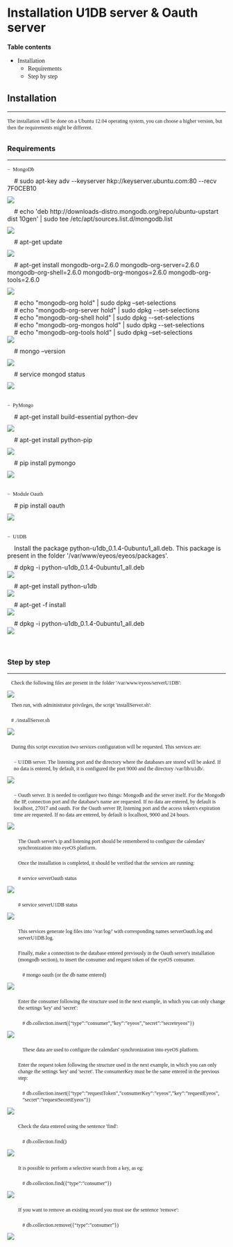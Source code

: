 <h1>Installation U1DB server & Oauth server</h1>

<b>Table contents</b>

<ul>
    <li><a href='#Instalacion' style='font-family:verdana;font-size:14px;text-decoration:none'>Installation</a>
        <ul>
            <li><a href='#Requisitos' style='font-family:verdana;font-size:14px;text-decoration:none'>Requirements</a></li>
            <li><a href='#Pasos' style='font-family:verdana;font-size:14px;text-decoration:none'>Step by step</a></li>
        </ul>
    </li>
</ul>

<h2><a name=Instalacion>Installation</a></h2>
<hr>
<p style="margin-bottom:30px;font-family:verdana;font-size:12px;">
    The installation will be done on a Ubuntu 12.04 operating system, you can choose a higher version, but then the requirements might be different.
</p>

<h3><a name=Requisitos>Requirements</a></h3>
<hr>
<p style="margin-bottom:10px;font-family:verdana;font-size:12px;">
&minus;&nbsp;&nbsp;MongoDb
    <div style="margin-bottom:10px">
        &nbsp;&nbsp;&nbsp;&nbsp;# sudo apt-key adv --keyserver hkp://keyserver.ubuntu.com:80 --recv 7F0CEB10
    </div>
    <div style='margin:0 auto'>
        <img src="../img/Step1_ImportKey.jpg"/>
    </div>
    <div style="margin-top:10px;margin-bottom:10px">
        &nbsp;&nbsp;&nbsp;&nbsp;# echo 'deb http://downloads-distro.mongodb.org/repo/ubuntu-upstart dist 10gen' | sudo tee /etc/apt/sources.list.d/mongodb.list
    </div>
    <div style='margin:0 auto'>
        <img src="../img/Step2_CrearListFile.jpg"/>
    </div>
    <div style="margin-top:10px;margin-bottom:10px">
        &nbsp;&nbsp;&nbsp;&nbsp;# apt-get update
    </div>
    <div style='margin:0 auto'>
        <img src="../img/Step3_ReloadPkgDatabase.jpg"/>
    </div>
    <div style="margin-top:10px;margin-bottom:10px">
        &nbsp;&nbsp;&nbsp;&nbsp;# apt-get install mongodb-org=2.6.0 mongodb-org-server=2.6.0 mongodb-org-shell=2.6.0 mongodb-org-mongos=2.6.0 mongodb-org-tools=2.6.0
    </div>
    <div style='margin:0 auto'>
        <img src="../img/Step4_InstalarPkgMongo.jpg"/>
    </div>
    <div style="margin-top:10px">
        &nbsp;&nbsp;&nbsp;&nbsp;# echo "mongodb-org hold" | sudo dpkg –set-selections<br>
        &nbsp;&nbsp;&nbsp;&nbsp;# echo "mongodb-org-server hold" | sudo dpkg --set-selections<br>
        &nbsp;&nbsp;&nbsp;&nbsp;# echo "mongodb-org-shell hold" | sudo dpkg --set-selections<br>
        &nbsp;&nbsp;&nbsp;&nbsp;# echo "mongodb-org-mongos hold" | sudo dpkg --set-selections<br>
        &nbsp;&nbsp;&nbsp;&nbsp;# echo "mongodb-org-tools hold" | sudo dpkg –set-selections<br>
    </div>
    <div style='margin:0 auto'>
        <img src="../img/Step5_Fijarversion.jpg" />
    </div>
    <div style="margin-top:10px;margin-bottom:10px">
        &nbsp;&nbsp;&nbsp;&nbsp;# mongo –version
    </div> 
    <div style="margin:0 auto">
        <img src="../img/Step6_Version.jpg" />
    </div>
    <div style="margin-top:10px;margin-bottom:10px">
        &nbsp;&nbsp;&nbsp;&nbsp;# service mongod status
    </div> 
    <div style="margin:0 auto">
        <img src="../img/Step7_VerifyStatusService.jpg" />
    </div>
</p>
<p style="margin-top:30px;margin-bottom:10px;font-family:verdana;font-size:12px;">
&minus;&nbsp;&nbsp;PyMongo
    <div style="margin-top:10px;margin-bottom:10px">
        &nbsp;&nbsp;&nbsp;&nbsp;# apt-get install build-essential python-dev
    </div> 
    <div style="margin:0 auto">
        <img src="../img/Step1_InstallPymongo.jpg" />
    </div>
    <div style="margin-top:10px;margin-bottom:10px">
        &nbsp;&nbsp;&nbsp;&nbsp;# apt-get install python-pip
    </div> 
    <div style="margin:0 auto">
        <img src="../img/Step2_InstallPymongo_2.jpg" />
    </div>
    <div style="margin-top:10px;margin-bottom:10px">
        &nbsp;&nbsp;&nbsp;&nbsp;# pip install pymongo
    </div> 
    <div style="margin:0 auto">
        <img src="../img/Step3_InstallPymongo.jpg" />
    </div>
</p>
<p style="margin-top:30px;margin-bottom:10px;font-family:verdana;font-size:12px;">
&minus;&nbsp;&nbsp;Module Oauth
    <div style="margin-top:10px;margin-bottom:10px">
        &nbsp;&nbsp;&nbsp;&nbsp;# pip install oauth
    </div> 
    <div style="margin:0 auto">
        <img src="../img/Step1_OauthPython.jpg" />
    </div>
</p>
<p style="margin-top:30px;margin-bottom:10px;font-family:verdana;font-size:12px;">
&minus;&nbsp;&nbsp;U1DB
    <div style="margin-top:10px;margin-bottom:10px">
        &nbsp;&nbsp;&nbsp;&nbsp;Install the package python-u1db_0.1.4-0ubuntu1_all.deb. This package is present in the folder '/var/www/eyeos/eyeos/packages'.
    </div>
    <div style="margin-top:10px;margin-bottom:0px">
        &nbsp;&nbsp;&nbsp;&nbsp;# dpkg -i python-u1db_0.1.4-0ubuntu1_all.deb
    </div>  
    <div style="margin:0 auto">
        <img src="../img/Step1_u1dbPython.jpg" />
    </div>
    <div style="margin-top:10px;margin-bottom:0px">
        &nbsp;&nbsp;&nbsp;&nbsp;# apt-get install python-u1db
    </div>  
    <div style="margin:0 auto">
        <img src="../img/Step2_u1dbPython.jpg" />
    </div>
    <div style="margin-top:10px;margin-bottom:0px">
        &nbsp;&nbsp;&nbsp;&nbsp;# apt-get -f install
    </div>  
    <div style="margin:0 auto">
        <img src="../img/Step3_u1dbPython.jpg" />
    </div>
    <div style="margin-top:10px;margin-bottom:0px">
        &nbsp;&nbsp;&nbsp;&nbsp;# dpkg -i python-u1db_0.1.4-0ubuntu1_all.deb
    </div>  
    <div style="margin:0 auto">
        <img src="../img/Step4_u1dbPython.jpg" />
    </div>
</p>
<br>
<h3><a name=Pasos>Step by step</a></h3>
<hr>
<div style="margin-bottom:10px;font-family:verdana;font-size:12px;">
    <div style="margin-top:10px;margin-bottom:10px">
        &nbsp;&nbsp;&nbsp;Check the following files are present in the folder '/var/www/eyeos/serverU1DB':
    </div>
    <div style="margin:0 auto">
        <img src="../img/ListaService.jpg" />
    </div>
    <div style="margin-top:10px;margin-bottom:0px">
        &nbsp;&nbsp;&nbsp;Then run, with administrator privileges, the script 'installServer.sh':
    </div>
    <div style="margin-top:20px;margin-bottom:10px">
        &nbsp;&nbsp;&nbsp;# ./installServer.sh
    </div>
    <div style="margin:0 auto">
        <img src="../img/Step1_InstallServers.jpg" />
    </div>
    <div style="margin-top:20px;margin-bottom:10px">
        &nbsp;&nbsp;&nbsp;During this script execution two services configuration will be requested. This services are:
    </div>
    <div style="margin-top:20px;margin-bottom:10px;margin-left:15px">
        &minus;&nbsp;U1DB server. The listening port and the directory where the databases are stored will be asked. If no data is entered, by default, it is configured the port 9000 and the directory /var/lib/u1db/.
    </div>
    <div style="margin:0 auto">
        <img src="../img/Step2_InstallServers.jpg" />
    </div>
    <div style="margin-top:20px;margin-bottom:10px;margin-left:15px">
        &minus;&nbsp;Oauth server.  It is needed to configure two things: Mongodb and the server itself.
For the Mongodb the IP, connection port and the database's name are requested. If no data are entered, by default is localhost, 27017 and oauth.  For the Oauth server IP, listening port and  the access token's expiration time are requested. If no data are entered, by default is localhost, 9000 and 24 hours. 
    </div>
    <div style="margin:0 auto">
        <img src="../img/Step3_InstallServers.jpg" />
    </div>
    <div style="margin-top:20px;margin-bottom:10px;margin-left:25px">
        The Oauth server's ip and listening port should be remembered to configure the calendars' synchronization into eyeOS platform.
    </div>
    <div style="margin-top:20px;margin-bottom:10px;margin-left:25px">
        Once the installation is completed, it should be verified that the services are running:
    </div>
    <div style="margin-top:20px;margin-bottom:10px;margin-left:25px">
        # service serverOauth status
    </div>
    <div style="margin:0 auto">
        <img src="../img/Step4_InstallServers.jpg" />
    </div>
    <div style="margin-top:20px;margin-bottom:10px;margin-left:25px">
        # service serverU1DB status
    </div>
    <div style="margin:0 auto">
        <img src="../img/Step5_InstallServers.jpg" />
    </div>
    <div style="margin-top:20px;margin-bottom:10px;margin-left:25px">
        This services generate log files into '/var/log/' with corresponding names serverOauth.log and serverU1DB.log.
    </div>
    <div style="margin-top:20px;margin-bottom:10px;margin-left:25px">
        Finally, make a connection to the database entered previously in the Oauth server's installation (mongodb section), to insert the consumer and request token of the eyeOS consumer.
    </div>
    <div style="margin-top:20px;margin-bottom:10px;margin-left:35px">
        # mongo oauth (or the db name entered)
    </div>
    <div style="margin:0 auto">
        <img src="../img/Step1_ConfMongo.jpg" />
    </div>
    <div style="margin-top:20px;margin-bottom:10px;margin-left:25px">
        Enter the consumer following the structure used in the next example, in which you can only change the settings 'key' and 'secret':
    </div>
    <div style="margin-top:20px;margin-bottom:10px;margin-left:35px">
        # db.collection.insert({“type”:”consumer”,”key”:”eyeos”,”secret”:”secreteyeos”})
    </div>
    <div style="margin:0 auto">
        <img src="../img/Step2_ConfMongo.jpg" />
    </div>
    <div style="margin-top:20px;margin-bottom:10px;margin-left:35px">
        These data are used to configure the calendars' synchronization into eyeOS platform.
    </div>
    <div style="margin-top:20px;margin-bottom:10px;margin-left:25px">
        Enter the request token following the structure used in the next example, in which you can only change the settings 'key' and 'secret'. The consumerKey must be the same entered in the previous step:
    </div>
    <div style="margin-top:20px;margin-bottom:10px;margin-left:35px">
        # db.collection.insert({“type”:”requestToken”,”consumerKey”:”eyeos”,”key”:”requestEyeos”, ”secret”:”requestSecretEyeos”})
    </div>
    <div style="margin:0 auto">
        <img src="../img/Step3_ConfMongo.jpg" />
    </div>
    <div style="margin-top:20px;margin-bottom:10px;margin-left:25px">
        Check the data entered using the sentence 'find':
    </div>
    <div style="margin-top:20px;margin-bottom:10px;margin-left:35px">
        # db.collection.find()
    </div>
    <div style="margin:0 auto">
        <img src="../img/Step5_ConfMongo.jpg" />
    </div>
    <div style="margin-top:20px;margin-bottom:10px;margin-left:25px">
        It is possible to perform a selective search from a key, as eg:
    </div>
    <div style="margin-top:20px;margin-bottom:10px;margin-left:35px">
        # db.collection.find({“type”:”consumer”})
    </div>
    <div style="margin:0 auto">
        <img src="../img/Step6_ConfMongo.jpg" />
    </div>
    <div style="margin-top:20px;margin-bottom:10px;margin-left:25px">
        If you want to remove an existing record you must use the sentence 'remove':
    </div>
    <div style="margin-top:20px;margin-bottom:10px;margin-left:35px">
        # db.collection.remove({“type”:”consumer”}) 
    </div>
    <div style="margin:0 auto">
        <img src="../img/Step7_ConfMongo.jpg" />
    </div>
</div>

